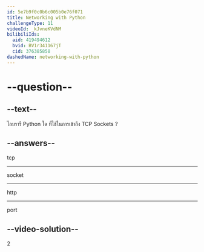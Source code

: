 ```yaml
---
id: 5e7b9f0c0b6c005b0e76f071
title: Networking with Python
challengeType: 11
videoId: _kJvneKVdNM
bilibiliIds:
  aid: 419494612
  bvid: BV1r341167jT
  cid: 376385858
dashedName: networking-with-python
---
```


# --question--

## --text--

ไลบรารี Python ใด ที่ใช้ในการเข้าถึง TCP Sockets ?

## --answers--

tcp

---

socket

---

http

---

port

## --video-solution--

2

